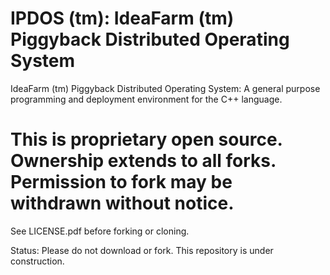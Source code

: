 # IPDOS (tm): IdeaFarm (tm) Piggyback Distributed Operating System
 IdeaFarm (tm) Piggyback Distributed Operating System: A general purpose programming and deployment environment for the C++ language.

# This is proprietary open source.  Ownership extends to all forks.  Permission to fork may be withdrawn without notice.
 See LICENSE.pdf before forking or cloning.

Status:  Please do not download or fork.  This repository is under construction.

